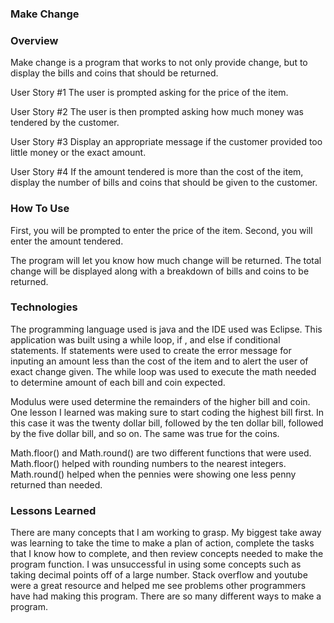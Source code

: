 ### Make Change

### Overview

Make change is a program that works to not only provide change, but to display the bills and coins that should be returned.

User Story #1
The user is prompted asking for the price of the item.

User Story #2
The user is then prompted asking how much money was tendered by the customer.

User Story #3
Display an appropriate message if the customer provided too little money or the exact amount.

User Story #4
If the amount tendered is more than the cost of the item, display the number of bills and coins that should be given to the customer.

### How To Use

First, you will be prompted to enter the price of the item.
Second, you will enter the amount tendered.

The program will let you know how much change will be returned.
The total change will be displayed along with a breakdown of bills
and coins to be returned.


### Technologies

The programming language used is java and the IDE used was Eclipse. This application was built using a while loop, if , and else if conditional statements. If statements were used to create the error message for inputing an amount less than the cost of the item and to alert the user of exact change given. The while loop was used to execute the math needed to determine amount of each bill and coin expected.

Modulus were used determine the remainders of the higher bill and coin. One lesson I learned was making sure to start coding the highest bill first. In this case it was the twenty dollar bill, followed by the ten dollar bill, followed by the five dollar bill, and so on. The same was true for the coins.

Math.floor() and Math.round() are two different functions that were used. Math.floor() helped with rounding numbers to the nearest integers. Math.round() helped when the pennies were showing one less penny returned than needed.  

### Lessons Learned

There are many concepts that I am working to grasp. My biggest take away was learning to take the time to make a plan of action, complete the tasks that I know how to complete, and then review concepts needed to make the program function. I was unsuccessful in using some concepts such as taking decimal points off of a large number. Stack overflow and youtube were a great resource and helped me see problems other programmers have had making this program. There are so many different ways to make a program. 
